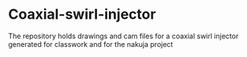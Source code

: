 # Coaxial-swirl-injector

The repository holds drawings and cam files for a coaxial swirl injector generated for classwork and for the nakuja project

